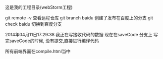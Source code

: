 

这是我的工程目录(webStorm工程)


git remote -v 查看远程仓库
git branch baidu 创建了发布在百度上的分支
git check baidu 切换到百度分支

2014年04月11日17:29:38
我正在写接收代码的数据
现在在saveCode 分支上
写完saveCode的时候, 没有提交,直接进行编译代码

所有前端界面在compile.html当中